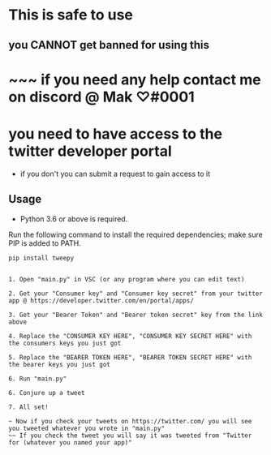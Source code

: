 # This is safe to use

## you CANNOT get banned for using this

# ~~~ if you need any help contact me on discord @ Mak ♡#0001

# you need to have access to the twitter developer portal
- if you don't you can submit a request to gain access to it




## Usage
- Python 3.6 or above is required.


Run the following command to install the required dependencies; make sure PIP is added to PATH.
```
pip install tweepy
```
~~~ Before running set your twitter app permission to "Read and Write" ~~~

1. Open "main.py" in VSC (or any program where you can edit text)

2. Get your "Consumer key" and "Consumer key secret" from your twitter app @ https://developer.twitter.com/en/portal/apps/

3. Get your "Bearer Token" and "Bearer token secret" key from the link above

4. Replace the "CONSUMER KEY HERE", "CONSUMER KEY SECRET HERE" with the consumers keys you just got

5. Replace the "BEARER TOKEN HERE", "BEARER TOKEN SECRET HERE" with the bearer keys you just got

6. Run "main.py"

6. Conjure up a tweet

7. All set!

~ Now if you check your tweets on https://twitter.com/ you will see you tweeted whatever you wrote in "main.py"
~~ If you check the tweet you will say it was tweeted from "Twitter for (whatever you named your app)"